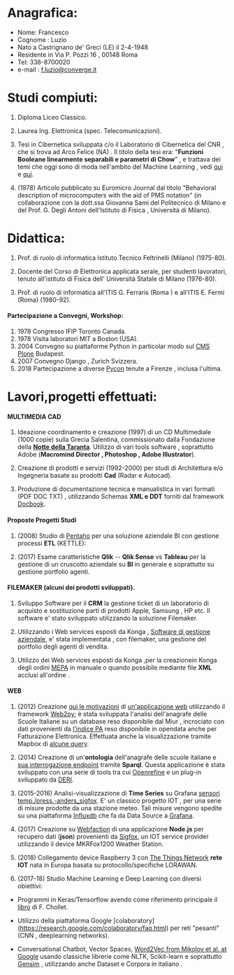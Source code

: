 
Anagrafica:
===========

- Nome: Francesco 
- Cognome : Luzio
- Nato a Castrignano de' Greci (LE) il 2-4-1948
- Residente in Via P. Pozzi 16 , 00148 Roma
- Tel: 338-8700020
- e-mail : f.luzio@converge.it


# Studi compiuti:

1. Diploma Liceo Classico.

2. Laurea Ing. Elettronica (spec. Telecomunicazioni). 

3. Tesi in Cibernetica sviluppata c/o il Laboratorio di Cibernetica del CNR , che si trova ad   Arco Felice (NA) . Il titolo della tesi era: "**Funzioni Booleane linearmente separabili e parametri di Chow**" , e trattava dei temi che oggi sono di moda nell'ambito del Machine Learning , vedi [qui](https://www.researchgate.net/publication/221591166_The_Chow_Parameters_Problem) e [qui](https://arxiv.org/abs/1206.0985).

4. (1978) Articolo pubblicato su Euromicro Journal dal titolo  "Behavioral description of microcomputers with the aid of PMS notation" (in collaborazione con la dott.ssa Giovanna Sami  del Politecnico di Milano e del Prof. G. Degli Antoni dell'Istituto di Fisica , Università di Milano).


# Didattica:

1. Prof. di ruolo di informatica Istituto Tecnico Feltrinelli (Milano) (1975-80).

2. Docente del Corso di Elettronica applicata serale, per studenti lavoratori, tenuto all'istituto  di Fisica  dell' Università Statale di Milano (1976-80).

3. Prof. di ruolo di informatica all'ITIS G. Ferraris (Roma ) e all'ITIS E. Fermi (Roma) (1980-92).


#### Partecipazione a Convegni, Workshop:
1. 1978 Congresso IFIP Toronto Canada.
2. 1978 Visita laboratori MIT a Boston (USA).
3. 2004 Convegno su piattaforme Python in particolar modo sul [CMS Plone](https://plone.org/)  Budapest. 
4. 2007 Convegno Django ,  Zurich Svizzera.
5. 2018 Partecipazione a diverse [Pycon](https://www.pycon.it/en/) tenute a  Firenze , inclusa l'ultima.



# Lavori,progetti effettuati:

#### MULTIMEDIA CAD
1. Ideazione coordinamento e creazione  (1997) di un CD Multimediale (1000 copie) sulla Grecia Salentina, commissionato dalla 
Fondazione della [**Notte della Taranta**](https://it.wikipedia.org/wiki/Notte_della_Taranta). Utilizzo di vari  tools software , soprattutto Adobe (**Macromind Director , Photoshop , Adobe Illustrator**).

2. Creazione di prodotti e servizi  (1992-2000) per studi di Architettura e/o  Ingegneria basate su prodotti **Cad** (Radar e Autocad).

3. Produzione di documentazione tecnica e manualistica in vari formati (PDF DOC TXT) ,  utilizzando  Schemas **XML  e  DDT** forniti dal framework [Docbook](https://docbook.org/whatis).

#### Proposte Progetti Studi

1. (2008) Studio di [Pentaho](https://wiki.pentaho.com/) per una soluzione aziendale BI con gestione processi **ETL** (KETTLE):

2. (2017) Esame caratteristiche **Qlik** -- **Qlik Sense** vs **Tableau** per la gestione di  un cruscotto aziendale su **BI** in generale e soprattutto su gestione portfolio agenti. 

#### FILEMAKER (alcuni dei prodotti sviluppati).

1. Sviluppo Software  per il **CRM**  la gestione ticket di un laboratorio di acquisto e sostituzione parti di prodotti Apple, Samsung , HP etc. Il software e' stato sviluppato utilizzando la  soluzione Filemaker.

2. Utilizzando i Web services esposti da Konga , [Software di gestione aziendale](https://www.easybyte.it/it),  e' stata implementata , con filemaker, una gestione del portfolio degli agenti di vendita.

3. Utilizzo dei  Web services esposti da Konga ,per la creazionein Konga  degli ordini [MEPA](https://www.acquistinretepa.it/opencms/opencms/)  in manuale o quando possibile mediante file **XML** acclusi all'ordine . 

#### WEB

1. (2012) Creazione  [qui le motivazioni](http://web.idati.it/nascita_sic.html) di [un'applicazione web](http://web.idati.it) utilizzando il framework [Web2py](http://web2py.com/); è stata sviluppata  l'analisi dell'anagrafe delle Scuole Italiane su un database reso disponibile dal Miur , incrociato con dati provenienti da  [l'indice PA](http://indicepa.gov.it/documentale/n-opendata.php) reso disponibile in opendata anche per Fatturazione Elettronica. Effettuata anche la visualizzazione tramite Mapbox di [alcune query](http://www.lumutu.it/SIC/2grado/el_sc_ITI).

2. (2014) Creazione di un'**ontologia** dell'anagrafe delle scuole italiane e [sua interrogazione endpoint](https://dydra.com/dyd_fra/scuole-pubbliche) tramite **Sparql**. Questa applicazione è stata sviluppato con una serie di tools tra cui [Openrefine](http://openrefine.org) e un plug-in sviluppato da [DERI](https://github.com/fadmaa/grefine-rdf-extension/downloads). 

3. (2015-2016) Analisi-visualizzazione  di **Time Series** su Grafana [sensori temp./press.-anders_sigfox](https://corlysis.com/grafana/dashboard/db/anders_sigfox?orgId=620). E' un classico progetto  IOT , per una serie di misure prodotte da  una stazione meteo. Tali misure vengono spedite su una piattaforma [Influxdb](https://www.influxdata.com/developers/) che fa da Data Source a [Grafana](https://grafana.com/dashboards).

3. (2017) Creazione su [Webfaction](https://www.webfaction.com/) di una applicazione **Node.js** per recupero dati (**json**) provenienti da [Sigfox](https://www.sigfox.com/en), un IOT service provider utilizzando il device MKRFox1200 Weather Station.

4. (2018) Collegamento device Raspberry 3 con  [The Things Network](https://www.thethingsnetwork.org/)   **rete IOT** nata in Europa basata su protocollo/specifiche LORAWAN.

5. (2017-18) Studio Machine Learning e Deep Learning con diversi obiettivi:
  - Programmi in Keras/Tensorflow avendo come riferimento principale  il [libro](https://www.manning.com/books/deep-learning-with-python) di F. Chollet.
  
  - Utilizzo della piattaforma Google [colaboratory] (https://research.google.com/colaboratory/faq.html) per reti "pesanti" (CNN , deeplearning  networks).
  
  - Conversational Chatbot, Vector Spaces, [Word2Vec from Mikolov et al. at Google](https://blog.acolyer.org/2016/04/21/the-amazing-power-of-word-vectors/)  usando classiche librerie come NLTK, Scikit-learn e soprattutto [Gensim](https://radimrehurek.com/gensim/about.html) , utilizzando anche Dataset e Corpora in italiano .
